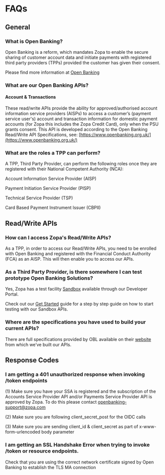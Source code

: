 # FAQs

## General

### What is Open Banking?

Open Banking is a reform, which mandates Zopa to enable the secure sharing of customer account data and initiate payments with registered third party providers (TPPs) provided the customer has given their consent.

Please find more information at [Open Banking](https://www.openbanking.org.uk/)


### What are our Open Banking APIs?

#### Account & Transactions
These read/write APIs provide the ability for approved/authorised account information service providers (AISPs) to access a customer’s (payment service user's) account and transaction information for domestic payment accounts (for Zopa this includes the Zopa Credit Card), only when the PSU grants consent. This API is developed according to the Open Banking Read/Write API Specifications, see: [https://www.openbanking.org.uk/](https://www.openbanking.org.uk/)


### What are the roles a TPP can perform?

A TPP, Third Party Provider, can perform the following roles once they are registered with their National Competent Authority (NCA):

Account Information Service Provider (AISP)

Payment Initiation Service Provider (PISP)

Technical Service Provider (TSP)

Card Based Payment Instrument Issuer (CBPII)


## Read/Write APIs


### How can I access Zopa's Read/Write APIs?
As a TPP, in order to access our Read/Write APIs, you need to be enrolled with Open Banking and registered with the Financial Conduct Authority (FCA) as an AISP. This will then enable you to access our APIs.

### As a Third Party Provider, is there somewhere I can test prototype Open Banking Solutions?
 Yes, Zopa has a test facility [Sandbox](../40-sandbox.md) available through our Developer Portal.

Check out our [Get Started](../20-getting-started.md) guide for a step by step guide on how to start testing with our Sandbox APIs.


### Where are the specifications you have used to build your current APIs?
There are full specifications provided by OBL available on their [website](https://openbankinguk.github.io/read-write-api-site3/v4.0/) from which we’ve built our APIs.

## Response Codes

### I am getting a 401 unauthorized response when invoking /token endpoints
(1) Make sure you have your SSA is registered and the subscription of the Accounts Service Provider API and/or Payments Service Provider API is approved by Zopa. To do this please contact openbanking-support@zopa.com

(2) Make sure you are following client_secret_post for the OIDC calls

(3) Make sure you are sending client_id & client_secret as part of x-www-form-urlencoded body parameter

### I am getting an SSL Handshake Error when trying to invoke /token or resource endpoints.
Check that you are using the correct network certificate signed by Open Banking to establish the TLS MA connection